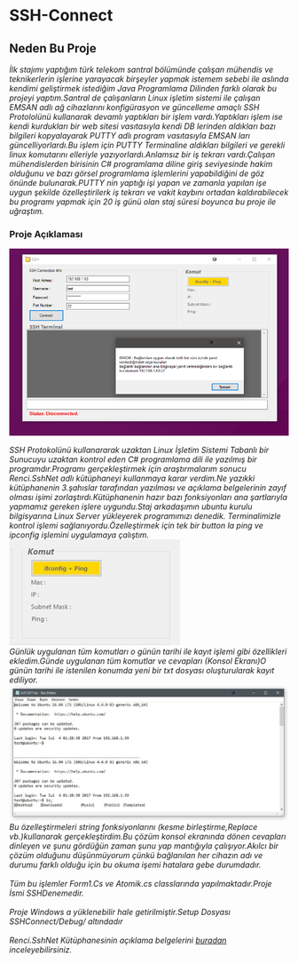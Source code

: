 # SSH-Connect

## Neden Bu Proje
*İlk stajımı yaptığım türk telekom santral bölümünde çalışan mühendis ve teknikerlerin işlerine yarayacak birşeyler yapmak istemem
sebebi ile aslında kendimi geliştirmek istediğim Java Programlama Dilinden farklı olarak bu projeyi yaptım.Santral de çalışanların 
Linux işletim sistemi ile çalışan EMSAN adlı ağ cihazlarını konfigürasyon ve güncelleme amaçlı SSH Protololünü kullanarak devamlı 
yaptıkları bir işlem vardı.Yaptıkları işlem ise kendi kurdukları bir web sitesi vasıtasıyla kendi DB lerinden aldıkları bazı bilgileri
kopyalayarak PUTTY adlı program vasıtasıyla EMSAN ları güncelliyorlardı.Bu işlem için PUTTY Terminaline aldıkları bilgileri ve gerekli 
linux komutarını elleriyle yazıyorlardı.Anlamsız bir iş tekrarı vardı.Çalışan mühendislerden birisinin C# programlama diline giriş 
seviyesinde hakim olduğunu ve bazı görsel programlama işlemlerini yapabildiğini de göz önünde bulunarak.PUTTY nin yaptığı işi yapan ve 
zamanla yapılan işe uygun şekilde özelleştirilerk iş tekrarı ve vakit kaybını ortadan kaldırabilecek bu programı yapmak için 20 iş günü
olan staj süresi boyunca bu proje ile uğraştım.*

### Proje Açıklaması

![SSH Connect](https://github.com/anlrcavictor/SSH-Connect/blob/master/SSHDeneme/ImgForReadme/SshConnectGorunum.png?raw=true)


*SSH Protokolünü kullanararak uzaktan Linux İşletim Sistemi Tabanlı bir Sunucuyu uzaktan kontrol eden C# programlama dili ile yazılmış
bir programdır.Programı gerçekleştirmek için araştırmalarım sonucu Renci.SshNet adlı kütüphaneyi kullanmaya karar verdim.Ne yazıkki 
kütüphanenin 3.şahıslar tarafından yazılması ve açıklama belgelerinin zayıf olması işimi zorlaştırdı.Kütüphanenin hazır bazı fonksiyonları 
ana şartlarıyla yapmamız gereken işlere uygundu.Staj arkadaşımın ubuntu kurulu bilgisyarına Linux Server yükleyerek programımızı denedik.
Terminalimizle kontrol işlemi sağlanıyordu.Özelleştirmek için tek bir button la ping ve ipconfig işlemini uygulamaya çalıştım.*</br>
![İpconfig + Ping Butonu](https://github.com/anlrcavictor/SSH-Connect/blob/master/SSHDeneme/ImgForReadme/ifconfigPing.JPG?raw=true)
</br>
*Günlük uygulanan tüm komutları o günün tarihi ile kayıt işlemi gibi özellikleri ekledim.Günde uygulanan tüm komutlar ve cevapları
(Konsol Ekranı)O günün tarihi ile istenilen konumda yeni bir txt dosyası oluşturularak kayıt ediliyor.*
![Loglama İşlemi](https://github.com/anlrcavictor/SSH-Connect/blob/master/SSHDeneme/ImgForReadme/Kay%C4%B1t.JPG?raw=true)
*Bu özelleştirmeleri string fonksiyonlarını (kesme birleştirme,Replace vb.)kullanarak gerçekleştirdim.Bu çözüm konsol ekranında dönen 
cevapları dinleyen ve şunu gördüğün zaman şunu yap mantığıyla çalışıyor.Akılcı bir çözüm olduğunu düşünmüyorum çünkü bağlanılan her
cihazın adı ve durumu farklı olduğu için bu okuma işemi hatalara gebe durumdadır.*
</br></br>
*Tüm bu işlemler Form1.Cs ve Atomik.cs classlarında yapılmaktadır.Proje İsmi SSHDenemedir.*
</br></br>
*Proje Windows a yüklenebilir hale getirilmiştir.Setup Dosyası SSHConnect/Debug/ altındadır*
</br></br>
*Renci.SshNet Kütüphanesinin açıklama belgelerini [buradan](http://www.nudoq.org/#!/Packages/SSH.NET/Renci.SshNet/Renci.SshNet) inceleyebilirsiniz.*






